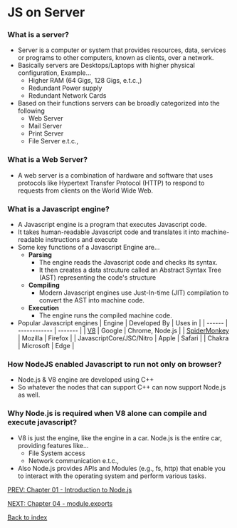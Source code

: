 # JS on Server

### What is a server?

-   Server is a computer or system that provides resources, data, services or programs to other computers, known as clients, over a network.
-   Basically servers are Desktops/Laptops with higher physical configuration, Example...
    -   Higher RAM (64 Gigs, 128 Gigs, e.t.c.,)
    -   Redundant Power supply
    -   Redundant Network Cards
-   Based on their functions servers can be broadly categorized into the following
    -   Web Server
    -   Mail Server
    -   Print Server
    -   File Server e.t.c.,

### What is a Web Server?

-   A web server is a combination of hardware and software that uses protocols like Hypertext Transfer Protocol (HTTP) to respond to requests from clients on the World Wide Web.

### What is a Javascript engine?

-   A Javascript engine is a program that executes Javascript code.
-   It takes human-readable Javascript code and translates it into machine-readable instructions and execute
-   Some key functions of a Javascript Engine are...
    -   **Parsing**
        -   The engine reads the Javascript code and checks its syntax.
        -   It then creates a data strcuture called an Abstract Syntax Tree (AST) representing the code's structure
    -   **Compiling**
        -   Modern Javascript engines use Just-In-time (JIT) compilation to convert the AST into machine code.
    -   **Execution**
        -   The engine runs the compiled machine code.
-   Popular Javascript engines
    | Engine | Developed By | Uses in |
    | ------ | ------------ | ------- |
    | [V8](https://v8.dev/docs) | Google | Chrome, Node.js |
    | [SpiderMonkey](https://spidermonkey.dev/) | Mozilla | Firefox |
    | JavascriptCore/JSC/Nitro | Apple | Safari |
    | Chakra | Microsoft | Edge |

### How NodeJS enabled Javascript to run not only on browser?

-   Node.js & V8 engine are developed using C++
-   So whatever the nodes that can support C++ can now support Node.js as well.

### Why Node.js is required when V8 alone can compile and execute javascript?

-   V8 is just the engine, like the engine in a car. Node.js is the entire car, providing features like...
    -   File System access
    -   Network communication e.t.c.,
-   Also Node.js provides APIs and Modules (e.g., fs, http) that enable you to interact with the operating system and perform various tasks.

[PREV: Chapter 01 - Introduction to Node.js](../Chapter%2001%20-%20Intro%20to%20NodeJS/01_Intro-to-nodejs.md)

[NEXT: Chapter 04 - module.exports](../Chapter%2004%20-%20module.export%20&%20require/04_module.export-and-require.md)

[Back to index](../README.md)
